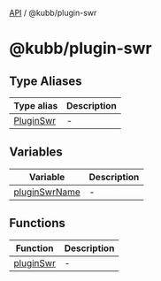[API](../../packages.md) / @kubb/plugin-swr

# @kubb/plugin-swr

## Type Aliases

| Type alias | Description |
| ------ | ------ |
| [PluginSwr](type-aliases/PluginSwr.md) | - |

## Variables

| Variable | Description |
| ------ | ------ |
| [pluginSwrName](variables/pluginSwrName.md) | - |

## Functions

| Function | Description |
| ------ | ------ |
| [pluginSwr](functions/pluginSwr.md) | - |

